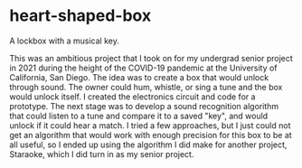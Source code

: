 # heart-shaped-box
A lockbox with a musical key.

This was an ambitious project that I took on for my undergrad senior project in 2021 during the height of the COVID-19 pandemic at the University of California, San Diego.
The idea was to create a box that would unlock through sound. The owner could hum, whistle, or sing a tune and the box would unlock itself.
I created the electronics circuit and code for a prototype.
The next stage was to develop a sound recognition algorithm that could listen to a tune and compare it to a saved "key", and would unlock if it could hear a match. I tried a few approaches, but I just could not get an algorithm that would work with enough precision for this box to be at all useful, so I ended up using the algorithm I did make for another project, Staraoke, which I did turn in as my senior project.
